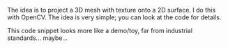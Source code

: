 The idea is to project a 3D mesh with texture onto a 2D surface. I do this with OpenCV. The idea is very simple; you can look at the code for details.

This code snippet looks more like a demo/toy, far from industrial standards... maybe...
